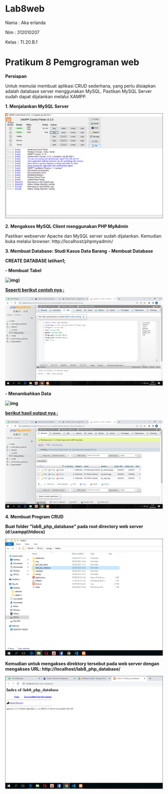 # Lab8web

Nama    : Aka erlanda

Nim     : 312010207

Kelas   : TI.20.B.1

# Pratikum 8 Pemgrograman web

<b>Persiapan</b>

Untuk memulai membuat aplikasi CRUD sederhana, yang perlu disiapkan adalah database server menggunakan MySQL. Pastikan MySQL Server sudah dapat dijalankan melalui XAMPP.

<b>1. Menjalankan MySQL Server</b>

![img](gambar/png.1.PNG)

<b>2. Mengakses MySQL Client menggunakan PHP MyAdmin</b>

Pastikan webserver Apache dan MySQL server sudah dijalankan. Kemudian buka melalui browser: http://localhost/phpmyadmin/

<b>3. Membuat Database: Studi Kasus Data Barang</b>
<b>- Membuat Database<b>

CREATE DATABASE latihan1;

<b>- Membuat Tabel</b>

![img](gambar/tabel.1.PNG))

<u>Seperti berikut contoh nya :</u>

![img](gambar/png.2.png)

<b>- Menambahkan Data</b>

![img](gambar/tabel.2.PNG)

<u>berikut hasil output nya :</u>

![img](gambar/png.3.png)

<b>4. Membuat Program CRUD</b>

Buat folder "lab8_php_database" pada root directory web server (d:\xampp\htdocs)

![img](gambar/png.4.PNG)

Kemudian untuk mengakses direktory tersebut pada web server dengan mengakses URL: http://localhost/lab8_php_database/

![img](gambar/png.5.PNG)

